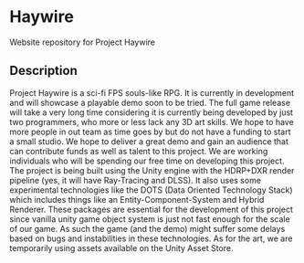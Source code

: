 # Haywire
Website repository for Project Haywire

## Description

Project Haywire is a sci-fi FPS souls-like RPG. It is currently in development and will showcase a playable demo soon to be tried. The full game release will take a very long time considering it is currently being developed by just two programmers, who more or less lack any 3D art skills. We hope to have more people in out team as time goes by but do not have a funding to start a small studio. We hope to deliver a great demo and gain an audience that can contribute funds as well as talent to this project. We are working individuals who will be spending our free time on developing this project. The project is being built using the Unity engine with the HDRP+DXR render pipeline (yes, it will have Ray-Tracing and DLSS). It also uses some experimental technologies like the DOTS (Data Oriented Technology Stack) which includes things like an Entity-Component-System and Hybrid Renderer. These packages are essential for the development of this project since vanilla unity game object system is just not fast enough for the scale of our game. As such the game (and the demo) might suffer some delays based on bugs and instabilities in these technologies. As for the art, we are temporarily using assets available on the Unity Asset Store. 

